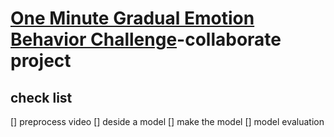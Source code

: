 # [One Minute Gradual Emotion Behavior Challenge](https://www2.informatik.uni-hamburg.de/wtm/OMG-EmotionChallenge/)-collaborate project

## check list
\[] preprocess video
\[] deside a model
\[] make the model
\[] model evaluation
